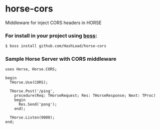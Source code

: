 # horse-cors
Middleware for inject CORS headers in HORSE

### For install in your project using [boss](https://github.com/HashLoad/boss):
``` sh
$ boss install github.com/HashLoad/horse-cors
```

### Sample Horse Server with CORS middleware
```delphi
uses Horse, Horse.CORS;

begin  
  THorse.Use(CORS);
  
  THorse.Post('/ping',
    procedure(Req: THorseRequest; Res: THorseResponse; Next: TProc)
    begin
      Res.Send('pong');
    end);

  THorse.Listen(9000);
end;
```
